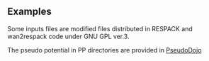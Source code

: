 
## Examples

Some inputs files are modified files distributed in RESPACK and wan2respack code under GNU GPL ver.3.

The pseudo potential in PP directories are provided in [PseudoDojo]

[PseudoDojo]: https://www.pseudo-dojo.org
